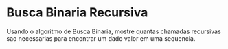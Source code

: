 # Busca Binaria Recursiva
Usando o algoritmo de Busca Binaria, mostre quantas chamadas recursivas sao necessarias para encontrar um dado valor em uma sequencia. 
